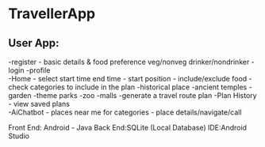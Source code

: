 # TravellerApp

User App:
--------------
-register - basic details & food preference 
                veg/nonveg drinker/nondrinker
-login
-profile  
-Home - select start time end time
            - start position
            - include/exclude food
            - check categories to include in the plan
		-historical place
		-ancient temples
		-garden 
		-theme parks
		-zoo
		-malls
    -generate a travel route plan
    -Plan History - view saved plans	 
    -AiChatbot - places near me for categories
               - place details/navigate/call
		  
		  
Front End: Android - Java
Back End:SQLite (Local Database)
IDE:Android Studio
